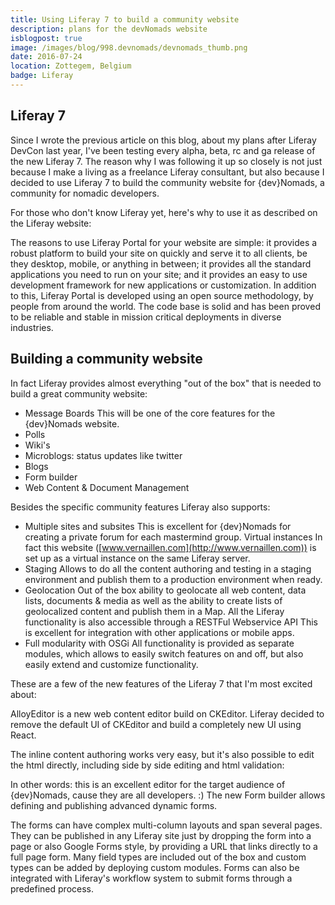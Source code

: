 ```yaml
---
title: Using Liferay 7 to build a community website
description: plans for the devNomads website
isblogpost: true
image: /images/blog/998.devnomads/devnomads_thumb.png
date: 2016-07-24
location: Zottegem, Belgium
badge: Liferay
---
```


## Liferay 7

Since I wrote the previous article on this blog, about my plans after Liferay DevCon last year, I've been testing every alpha, beta, rc and ga release of the new Liferay 7. The reason why I was following it up so closely is not just because I make a living as a freelance Liferay consultant, but also because I decided to use Liferay 7 to build the community website for {dev}Nomads, a community for nomadic developers.

For those who don't know Liferay yet, here's why to use it as described on the Liferay website:

The reasons to use Liferay Portal for your website are simple: it provides a robust platform to build your site on quickly and serve it to all clients, be they desktop, mobile, or anything in between; it provides all the standard applications you need to run on your site; and it provides an easy to use development framework for new applications or customization. In addition to this, Liferay Portal is developed using an open source methodology, by people from around the world. The code base is solid and has been proved to be reliable and stable in mission critical deployments in diverse industries.

## Building a community website

In fact Liferay provides almost everything "out of the box" that is needed to build a great community website:

- Message Boards This will be one of the core features for the {dev}Nomads website.
- Polls
- Wiki's
- Microblogs: status updates like twitter
- Blogs
- Form builder
- Web Content & Document Management

Besides the specific community features Liferay also supports:

- Multiple sites and subsites This is excellent for {dev}Nomads for creating a private forum for each mastermind group. Virtual instances In fact this website ([www.vernaillen.com](http://www.vernaillen.com)) is set up as a virtual instance on the same Liferay server.
- Staging Allows to do all the content authoring and testing in a staging environment and publish them to a production environment when ready.
- Geolocation Out of the box ability to geolocate all web content, data lists, documents & media as well as the ability to create lists of geolocalized content and publish them in a Map. All the Liferay functionality is also accessible through a RESTFul Webservice API This is excellent for integration with other applications or mobile apps.
- Full modularity with OSGi All functionality is provided as separate modules, which allows to easily switch features on and off, but also easily extend and customize functionality.

These are a few of the new features of the Liferay 7 that I'm most excited about:

AlloyEditor is a new web content editor build on CKEditor. Liferay decided to remove the default UI of CKEditor and build a completely new UI using React.

The inline content authoring works very easy, but it's also possible to edit the html directly, including side by side editing and html validation:

In other words: this is an excellent editor for the target audience of {dev}Nomads, cause they are all developers. :) The new Form builder allows defining and publishing advanced dynamic forms.

The forms can have complex multi-column layouts and span several pages. They can be published in any Liferay site just by dropping the form into a page or also Google Forms style, by providing a URL that links directly to a full page form. Many field types are included out of the box and custom types can be added by deploying custom modules. Forms can also be integrated with Liferay's workflow system to submit forms through a predefined process.
